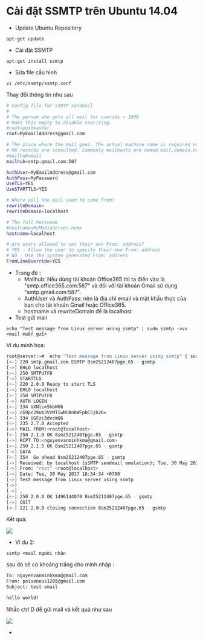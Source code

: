 # Cài đặt SSMTP trên Ubuntu 14.04- Update Ubuntu Repository``apt-get update``- Cài đặt SSMTP ``apt-get install ssmtp``- Sửa file cấu hình ``vi /etc/ssmtp/ssmtp.conf``Thay đổi thông tin như sau ```sh# Config file for sSMTP sendmail## The person who gets all mail for userids < 1000# Make this empty to disable rewriting.#root=postmasterroot=MyEmailAddress@gmail.com# The place where the mail goes. The actual machine name is required no# MX records are consulted. Commonly mailhosts are named mail.domain.com#mailhub=mailmailhub=smtp.gmail.com:587AuthUser=MyEmailAddress@gmail.comAuthPass=MyPasswordUseTLS=YESUseSTARTTLS=YES# Where will the mail seem to come from?rewriteDomain=rewriteDomain=localhost# The full hostname#hostname=MyMediaServer.homehostname=localhost# Are users allowed to set their own From: address?# YES - Allow the user to specify their own From: address# NO - Use the system generated From: addressFromLineOverride=YES```- Trong đó : 	+ Mailhub:  Nếu dùng tài khoản Office365 thì ta điền vào là "smtp.office365.com:587" và đối với tài khoản Gmail sử dụng "smtp.gmail.com:587".	+ AuthUser và AuthPass: nên là địa chỉ email và mật khẩu thực của bạn cho tài khoản Gmail hoặc Office365.	+ hostname và rewriteDomain để là localhost- Test gửi mail``echo "Test message from Linux server using ssmtp" | sudo ssmtp -vvv <mail muốn gửi>``Ví dụ minh họa: ```shroot@server:~#  echo "Test message from Linux server using ssmtp" | sudo ssmtp -vvv nguyenvanminhkma@gmail.com[<-] 220 smtp.gmail.com ESMTP 8sm25212407pge.65 - gsmtp[->] EHLO localhost[<-] 250 SMTPUTF8[->] STARTTLS[<-] 220 2.0.0 Ready to start TLS[->] EHLO localhost[<-] 250 SMTPUTF8[->] AUTH LOGIN[<-] 334 VXNlcm5hbWU6[->] cG9pc29ub3VzMTIwNUBnbWFpbC5jb20=[<-] 334 UGFzc3dvcmQ6[<-] 235 2.7.0 Accepted[->] MAIL FROM:<root@localhost>[<-] 250 2.1.0 OK 8sm25212407pge.65 - gsmtp[->] RCPT TO:<nguyenvanminhkma@gmail.com>[<-] 250 2.1.5 OK 8sm25212407pge.65 - gsmtp[->] DATA[<-] 354  Go ahead 8sm25212407pge.65 - gsmtp[->] Received: by localhost (sSMTP sendmail emulation); Tue, 30 May 2017 18:34:34 +0700[->] From: "root" <root@localhost>[->] Date: Tue, 30 May 2017 18:34:34 +0700[->] Test message from Linux server using ssmtp[->][->] .[<-] 250 2.0.0 OK 1496144079 8sm25212407pge.65 - gsmtp[->] QUIT[<-] 221 2.0.0 closing connection 8sm25212407pge.65 - gsmtp```Kết quả: <img src="http://i.imgur.com/ZqldOYo.png">- Ví dụ 2:``ssmtp <mail người nhận``sau đó sẽ có khoảng trắng cho mình nhập :```shTo: nguyenvanminhkma@gmail.comFrom: poisonous1205@gmail.comSubject: test emailhello world!```Nhấn ctrl D để gửi mail và kết quả như sau <img src="http://i.imgur.com/I0tgQxK.png">- 
